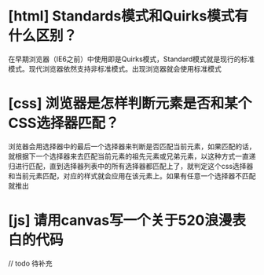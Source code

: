 # [html] Standards模式和Quirks模式有什么区别？

在早期浏览器（IE6之前）中使用即是Quirks模式，Standard模式就是现行的标准模式。现代浏览器依然支持非标准模式。出现<!DOCTYPE HTML>浏览器就会使用标准模式

# [css] 浏览器是怎样判断元素是否和某个CSS选择器匹配？

浏览器会用选择器中的最后一个选择器来判断是否匹配当前元素，如果匹配的话，就根据下一个选择器来去匹配当前元素的祖先元素或兄弟元素，以这种方式一直递归进行匹配，直到选择器列表中的所有选择器都匹配上了，就判定这个css选择器和当前元素匹配，对应的样式就会应用在该元素上。如果有任意一个选择器不匹配就推出

# [js] 请用canvas写一个关于520浪漫表白的代码

// todo 待补充